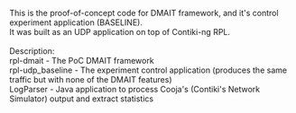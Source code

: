 This is the proof-of-concept code for DMAIT framework, and it's control experiment application (BASELINE).<br/>
It was built as an UDP application on top of Contiki-ng RPL.<br/>
<br/>
Description:<br/>
rpl-dmait - The PoC DMAIT framework<br/>
rpl-udp_baseline - The experiment control application (produces the same traffic but with none of the DMAIT features)<br/>
LogParser - Java application to process Cooja's (Contiki's Network Simulator) output and extract statistics<br/>
